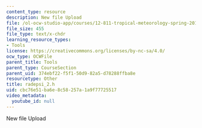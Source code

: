 ```yaml
---
content_type: resource
description: New file Upload
file: /ol-ocw-studio-app/courses/12-811-tropical-meteorology-spring-2011/cbc76e51ba6e8c58257a1a9f77725517_radepsi_2.h
file_size: 455
file_type: text/x-chdr
learning_resource_types:
- Tools
license: https://creativecommons.org/licenses/by-nc-sa/4.0/
ocw_type: OCWFile
parent_title: Tools
parent_type: CourseSection
parent_uid: 374ebf22-f5f1-50d9-82a5-d78288ffba8e
resourcetype: Other
title: radepsi_2.h
uid: cbc76e51-ba6e-8c58-257a-1a9f77725517
video_metadata:
  youtube_id: null
---
```

New file Upload